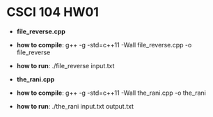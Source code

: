 # CSCI 104 HW01

- **file_reverse.cpp**
- **how to compile**: g++ -g -std=c++11 -Wall file_reverse.cpp -o file_reverse
- **how to run**: ./file_reverse input.txt

- **the_rani.cpp**
- **how to compile**: g++ -g -std=c++11 -Wall the_rani.cpp -o the_rani
- **how to run**: ./the_rani input.txt output.txt